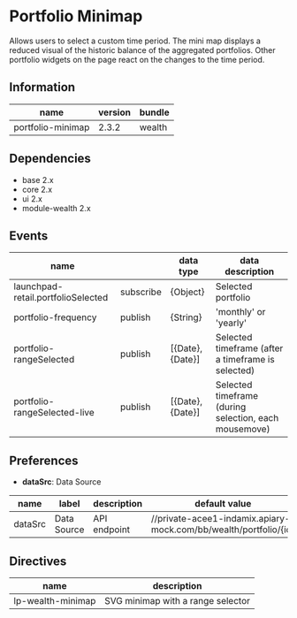 # Portfolio Minimap
Allows users to select a custom time period. The mini map displays a reduced visual of the historic balance of the aggregated portfolios. Other portfolio widgets on the page react on the changes to the time period.

## Information
|  name |  version |  bundle |
|--|--|--|
|  portfolio-minimap |  2.3.2 |  wealth |

## Dependencies

- base 2.x
- core 2.x
- ui 2.x
- module-wealth 2.x

## Events
|  name |   |  data type |  data description |
|--|--|--|--|
|  launchpad-retail.portfolioSelected |  subscribe |  {Object} |  Selected portfolio |
|  portfolio-frequency |  publish |  {String} |  'monthly' or 'yearly' |
|  portfolio-rangeSelected |  publish |  [{Date}, {Date}] |  Selected timeframe (after a timeframe is selected) |
|  portfolio-rangeSelected-live |  publish |  [{Date}, {Date}] |  Selected timeframe (during selection, each mousemove) |

## Preferences

- **dataSrc**: Data Source

|  name |  label |  description |  default value |
|--|--|--|--|
|  dataSrc |  Data Source |  API endpoint |  //private-acee1-indamix.apiary-mock.com/bb/wealth/portfolio/{id} |

## Directives
|  name |  description |
|--|--|
|  lp-wealth-minimap |  SVG minimap with a range selector |

